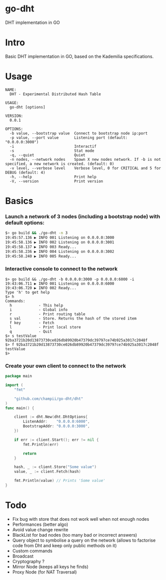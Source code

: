 # go-dht
DHT implementation in GO

# Intro

Basic DHT implementation in GO, based on the Kademilia specifications.

# Usage

```
NAME:
  DHT - Experimental Distributed Hash Table

USAGE:
  go-dht [options]

VERSION:
  0.0.1

OPTIONS:
  -b value, --bootstrap value  Connect to bootstrap node ip:port
  -p value, --port value       Listening port (default: "0.0.0.0:3000")
  -i                           Interactif
  -s                           Stat mode
  -q, --quiet                  Quiet
  -n nodes, --network nodes    Spawn X new nodes network. If -b is not specified, a new network is created. (default: 0)
  -v level, --verbose level    Verbose level, 0 for CRITICAL and 5 for DEBUG (default: 4)
  -h, --help                   Print help
  -V, --version                Print version

```

# Basics

### Launch a network of 3 nodes (including a bootstrap node) with default options:

```bash
$> go build && ./go-dht -n 3
19:45:57.136 ▶ INFO 001 Listening on 0.0.0.0:3000
19:45:58.136 ▶ INFO 002 Listening on 0.0.0.0:3001
19:45:58.137 ▶ INFO 003 Ready...
19:45:58.236 ▶ INFO 004 Listening on 0.0.0.0:3002
19:45:58.240 ▶ INFO 005 Ready...

```

### Interactive console to connect to the network

```
$> go build && ./go-dht -b 0.0.0.0:3000 -p 0.0.0.0:6000 -i
19:43:06.711 ▶ INFO 001 Listening on 0.0.0.0:6000
19:43:06.720 ▶ INFO 002 Ready...
Type 'h' to get help
$> h
Commands:
  h            - This help
  i            - Global info
  r            - Print routing table
  s val        - Store. Returns the hash of the stored item
  f key        - Fetch
  l            - Print local store
  q            - Quit
$> s testValue
92ba3721b20d13873730ce026db89920b47379dc39797ce74b925a3017c2048f
$> f 92ba3721b20d13873730ce026db89920b47379dc39797ce74b925a3017c2048f
testValue
$>
```

### Create your own client to connect to the network

```go
package main

import (
	"fmt"

	"github.com/champii/go-dht/dht"
)
func main() {

	client := dht.New(dht.DhtOptions{
		ListenAddr:    "0.0.0.0:6000",
		BootstrapAddr: "0.0.0.0:3000",
	})

	if err := client.Start(); err != nil {
		fmt.Println(err)

		return
	}

	hash, _ := client.Store("Some value")
	value, _ := client.Fetch(hash)

	fmt.Println(value) // Prints 'Some value'
}
```

# Todo

- Fix bug with store that does not work well when not enough nodes
- Performances (better algo)
- Avoid value change rewrite
- BlackList for bad nodes (too many bad or incorrect answers)
- Query object to symbolise a query on the network (allows to factorise code from Dht and keep only public methods on it)
- Custom commands
- Broadcast
- Cryptography ?
- Mirror Node (keeps all keys he finds)
- Proxy Node (for NAT Traversal)

